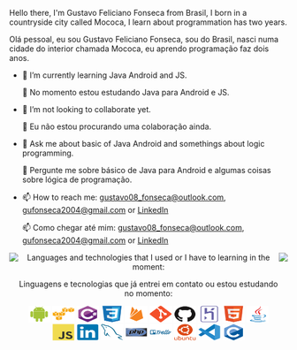 
<div>
  
  <p>Hello there, I'm Gustavo Feliciano Fonseca from Brasil, I born in a countryside city called Mococa, I learn about programmation has two years.</p>
  <p>Olá pessoal, eu sou Gustavo Feliciano Fonseca, sou do Brasil, nasci numa cidade do interior chamada Mococa, eu aprendo programação faz dois anos.</p>
  
  </div>
<div>
  <ul>
      <li>
      <p>🌱 I’m currently learning Java Android and JS.</p>
      <p>🌱 No momento estou estudando Java para Android e JS.</p>
      </li>
      <li>
        <p>👯 I’m not looking to collaborate yet.</p>
        <p>👯 Eu não estou procurando uma colaboração ainda.</p>
        </li>
          <li>
            <p>💬 Ask me about basic of Java Android and somethings about logic programming.</p>
            <p>💬 Pergunte me sobre básico de Java para Android e algumas coisas sobre lógica de programação.</p>
            </li>
            <li>
              <p>📫 How to reach me: 
                <a href = "mailto:gustavo08_fonseca@outlook.com?subject='Care of Gustavo'">gustavo08_fonseca@outlook.com</a>, 
                <a href = "mailto:gufonseca2004@gmail.com?subject='Care of Gustavo'">gufonseca2004@gmail.com</a> or 
                <a href = "https://www.linkedin.com/in/gustavo-fonseca-451692215/"> LinkedIn</a></p>
              <p>📫 Como chegar até mim: 
                <a href = "mailto:gustavo08_fonseca@outlook.com?subject='Aos cuidados de Gustavo'">gustavo08_fonseca@outlook.com</a>, 
                <a href = "mailto:gufonseca2004@gmail.com?subject='Aos cuidados de Gustavo'">gufonseca2004@gmail.com</a> or 
                <a href = "https://www.linkedin.com/in/gustavo-fonseca-451692215/"> LinkedIn</a></p>
              </li>   
    </ul>
  </div>
<div height = "180dp">
  <img align = "left" height = "180dp" width = "autocomplete" src = "https://github-readme-stats.vercel.app/api?username=GustavoFeliciano&count_private=true&show_icons=true&theme=dark&title_color=F5C451&text_color=6BA2E0&icons_color=8AF095&border_color=8AF095&disable_animations=false" >
  <img align = "right" height = "180dp" width = "autocomplete" src = "https://github-readme-stats.vercel.app/api/top-langs/?username=GustavoFeliciano&count_private=true&show_icons=true&theme=dark&title_color=F5C451&text_color=6BA2E0&icons_color=8AF095&border_color=8AF095&disable_animations=false">
</div>
<div style = "display: inline_block">
  <div>
    <p align = "center">
    Languages and technologies that I used or I have to learning in the moment:<br>
    </p>
    <p align = "center">
    Linguagens e tecnologias que já entrei em contato ou estou estudando no momento:
    </p>
  </div>  
  <p align = "center">
  <img height = "30dp" width = "40dp" src = "https://github.com/devicons/devicon/blob/master/icons/android/android-original.svg">
  <img height = "30dp" width = "40dp" src = "https://github.com/devicons/devicon/blob/master/icons/amazonwebservices/amazonwebservices-original.svg">
  <img height = "30dp" width = "40dp" src = "https://github.com/devicons/devicon/blob/master/icons/csharp/csharp-original.svg">
  <img height = "30dp" width = "40dp" src = "https://github.com/devicons/devicon/blob/master/icons/css3/css3-original.svg">
  <img height = "30dp" width = "40dp" src = "https://github.com/devicons/devicon/blob/master/icons/firebase/firebase-plain.svg">
  <img height = "30dp" width = "40dp" src = "https://github.com/devicons/devicon/blob/master/icons/git/git-original.svg">
  <img height = "30dp" width = "40dp" src = "https://github.com/devicons/devicon/blob/master/icons/github/github-original.svg">
  <img height = "30dp" width = "40dp" src = "https://github.com/devicons/devicon/blob/master/icons/heroku/heroku-original.svg">
  <img height = "30dp" width = "40dp" src = "https://github.com/devicons/devicon/blob/master/icons/html5/html5-original.svg">
  <img height = "30dp" width = "40dp" src = "https://github.com/devicons/devicon/blob/master/icons/java/java-original.svg">
  <img height = "30dp" width = "40dp" src = "https://github.com/devicons/devicon/blob/master/icons/javascript/javascript-original.svg">
  <img height = "30dp" width = "40dp" src = "https://github.com/devicons/devicon/blob/master/icons/linkedin/linkedin-original.svg">
  <img height = "30dp" width = "40dp" src = "https://github.com/devicons/devicon/blob/master/icons/mysql/mysql-original.svg">
  <img height = "30dp" width = "40dp" src = "https://github.com/devicons/devicon/blob/master/icons/php/php-original.svg">
  <img height = "30dp" width = "40dp" src = "https://github.com/devicons/devicon/blob/master/icons/trello/trello-plain-wordmark.svg">
  <img height = "30dp" width = "40dp" src = "https://github.com/devicons/devicon/blob/master/icons/ubuntu/ubuntu-plain-wordmark.svg">
  <img height = "30dp" width = "40dp" src = "https://github.com/devicons/devicon/blob/master/icons/vscode/vscode-original.svg">
  <img height = "30dp" width = "40dp" src = "https://github.com/devicons/devicon/blob/master/icons/c/c-original.svg">
  </p>
  </div>

